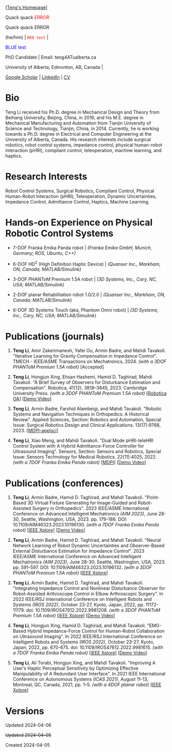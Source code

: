 <!-- # teng4.github.io -->
<!-- Teng Li's Personal Website on GitHub -->
<!-- This content will not appear in the rendered Markdown -->
<!-- # Teng Li's Homepage -->
<!-- ${\color{gray} teng4.github.io}$ -->

[[Teng's Homepage](teng4.github.io)]

<!-- This site was built using [GitHub Pages](https://docs.github.com/en/pages/quickstart#creating-your-website). -->
<!-- This site was built using [GitHub Pages](https://pages.github.com/). -->
<!-- $${\color{red}Welcome \space \color{lightblue}To \space \color{orange}Stackoverflow}$$ -->


<!-- # Teng Li -->
<p> Quack quack <text style="color: red">ERROR</text> </p>

<p> Quack quack <text color=red>ERROR</text> </p>

(he/him) | <code style="color : red">RED test</code> | <p> <text style="color: blue">BLUE test</text> </p>

PhD Candidate | Email: teng4ATualberta.ca

University of Alberta, Edmonton, AB, Canada |

[Google Scholar](https://scholar.google.co.uk/citations?user=lY0vLa0AAAAJ&hl=en) | [LinkedIn](https://www.linkedin.com/in/teng4/) | [CV](https://teng4.github.io/teng4_Papers/20240404_TengLi_CV.pdf)

<!-- [CV](https://github.com/teng4/teng4.github.io/blob/aa0a0dfa565b96baf989b564f3b5220ac64e8be8/teng4_Papers/20240404_TengLi_CV.pdf) -->
<!-- [CV2](<a href="teng4_Papers/20240404_TengLi_CV.pdf" class="image fit"><img src="teng4_Papers/flower_tulips00.jpg" alt="" type="application/pdf"></a>) -->
<!-- https://username.github.io/folder/document.pdf -->
<!-- To allow the user to open the pdf in a new window in the browser, you may use the following HTML, where "PDF" points to the link: -->
<!-- <a href="username.github.io/folder/document.pdf" target="_blank">PDF.</a> -->


# Bio
Teng Li received his Ph.D. degree in Mechanical Design and Theory from Beihang University, Beijing, China, in 2019, and his M.E. degree in Mechanical Manufacturing and Automation from Tianjin University of Science and Technology, Tianjin, China, in 2014. Currently, he is working towards a Ph.D. degree in Electrical and Computer Engineering at the University of Alberta, Canada. His research interests include surgical robotics, robot control systems, impedance control, physical human-robot interaction (pHRI), compliant control, teleoperation, machine learning, and haptics.


# Research Interests
Robot Control Systems, Surgical Robotics, Compliant Control, Physical Human-Robot Interaction (pHRI), Teleoperation, Dynamic Uncertainties, Impedance Control, Admittance Control, Haptics, Machine Learning.


#  Hands-on Experience on Physical Robotic Control Systems
+ 7-DOF Franka Emika Panda robot | _(Franka Emika GmbH, Munich, Germany; ROS, Ubuntu, C++)_

- 6-DOF HD<sup>2</sup> (High Definition Haptic Device) | _(Quanser Inc., Markham, ON, Canada; MATLAB/Simulink)_

* 3-DOF PHANToM Premium 1.5A robot | _(3D Systems, Inc., Cary, NC, USA; MATLAB/Simulink)_

* 2-DOF planar Rehabilitation robot 1.0/2.0 | _(Quanser Inc., Markham, ON, Canada; MATLAB/Simulink)_

* 6-DOF 3D Systems Touch (aka, Phantom Omni robot) | _(3D Systems, Inc., Cary, NC, USA; MATLAB/Simulink)_


# Publications (journals)
1. **Teng Li**, Amir Zakerimanesh, Yafei Ou, Armin Badre, and Mahdi Tavakoli. "Iterative Learning for Gravity Compensation in Impedance Control". TMECH - IEEE/ASME Transactions on Mechatronics, 2024. _(with a 3DOF PHANToM Premium 1.5A robot)_ [Accepted]

1. **Teng Li**, Hongjun Xing, Ehsan Hashemi, Hamid D. Taghirad, Mahdi Tavakoli. "A Brief Survey of Observers for Disturbance Estimation and Compensation". Robotica, 41(12), 3818–3845, 2023. Cambridge University Press. _(with a 3DOF PHANToM Premium 1.5A robot)_ [[Robotica OA](https://doi.org/10.1017/S0263574723001091)] [[Demo Video](https://www.youtube.com/watch?v=6ePnym57jPU)]

1. **Teng Li**, Armin Badre, Farshid Alambeigi, and Mahdi Tavakoli. "Robotic Systems and Navigation Techniques in Orthopedics: A Historical Review". Applied Sciences, Section: Robotics and Automation, Special Issue: Surgical Robotics Design and Clinical Applications. 13(17):9768, 2023. [[MDPI-applsci](https://www.mdpi.com/2076-3417/13/17/9768)]

1. **Teng Li**, Xiao Meng, and Mahdi Tavakoli. "Dual Mode pHRI-teleHRI Control System with A Hybrid Admittance-Force Controller for Ultrasound Imaging". Sensors, Section: Sensors and Robotics, Special Issue: Sensors Technology for Medical Robotics. 22(11):4025, 2022.   _(with a 7DOF Franka Emika Panda robot)_ [[MDPI](https://www.mdpi.com/1424-8220/22/11/4025/htm)] [[Demo Video](https://youtu.be/NkqlawDmJrM)]


# Publications (conferences)
1. **Teng Li**, Armin Badre, Hamid D. Taghirad, and Mahdi Tavakoli. "Point-Based 3D Virtual Fixture Generating for Image-Guided and Robot-Assisted Surgery in Orthopedics". 2023 IEEE/ASME International Conference on Advanced Intelligent Mechatronics _(AIM 2023)_, June 28-30, Seattle, Washington, USA, 2023. pp. 179-186. DOI: 10.1109/AIM46323.2023.10196130. _(with a 7DOF Franka Emika Panda robot)_ [[IEEE Xplore](https://ieeexplore.ieee.org/document/10196130)] [[Demo Video](https://youtu.be/ROSREHC9zU0)]

1. **Teng Li**, Armin Badre, Hamid D. Taghirad, and Mahdi Tavakoli. "Neural Network Learning of Robot Dynamic Uncertainties and Observer-Based External Disturbance Estimation for Impedance Control". 2023 IEEE/ASME International Conference on Advanced Intelligent Mechatronics _(AIM 2023)_, June 28-30, Seattle, Washington, USA, 2023. pp. 591-597. DOI: 10.1109/AIM46323.2023.10196132. _(with a 3DOF PHANToM Premium 1.5A robot)_ [[IEEE Xplore](https://ieeexplore.ieee.org/document/10196132)]

1. **Teng Li**, Armin Badre, Hamid D. Taghirad, and Mahdi Tavakoli. "Integrating Impedance Control and Nonlinear Disturbance Observer for Robot-Assisted Arthroscope Control in Elbow Arthroscopic Surgery". In 2022 IEEE/RSJ International Conference on Intelligent Robots and Systems _(IROS 2022)_, October 23-27, Kyoto, Japan, 2022, pp. 11172-11179. doi: 10.1109/IROS47612.2022.9981208. _(with a 3DOF PHANToM Premium 1.5A robot)_ [[IEEE Xplore](https://ieeexplore.ieee.org/document/9981208)] [[Demo Video](https://youtu.be/f54Iah0yuWk)]

1. **Teng Li**, Hongjun Xing, Hamid D. Taghirad, and Mahdi Tavakoli. "EMG-Based Hybrid Impedance-Force Control for Human-Robot Collaboration on Ultrasound Imaging". In 2022 IEEE/RSJ International Conference on Intelligent Robots and Systems _(IROS 2022)_, October 23-27, Kyoto, Japan, 2022, pp. 670-675. doi: 10.1109/IROS47612.2022.9981615. _(with a 7DOF Franka Emika Panda robot)_ [[IEEE Xplore](https://ieeexplore.ieee.org/document/9981615)] [[Demo Video](https://youtu.be/kgMYiFkA3qk)]

1. **Teng Li**, Ali Torabi, Hongjun Xing, and Mahdi Tavakoli. "Improving A User’s Haptic Perceptual Sensitivity by Optimizing Effective Manipulability of A Redundant User Interface". In 2021 IEEE International Conference on Autonomous Systems _(ICAS 2021)_, August 11-13, Montreal, QC, Canada, 2021, pp. 1–5. _(with a 4DOF planar robot)_ [[IEEE Xplore](https://ieeexplore.ieee.org/abstract/document/9551140)]


# Versions
Updated 2024-04-06

~~Updated 2024-04-05~~

Created 2024-04-05
